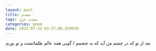 ```yaml
---
layout: post
title: سعدی
tags: سعدی غزل
categories: poem
date: 2022-07-23 03:57:06.929939
---
```


بعد از تو که در چشم من آید که به چشمم / گویی همه عالم ظلماتست و تو نوری